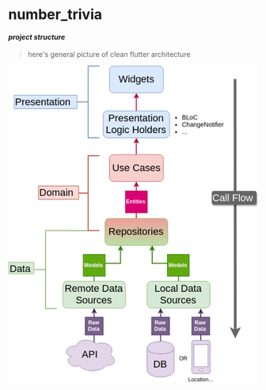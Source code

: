 # number_trivia

#### *project structure*
> here's general picture of clean flutter architecture

![](./pics/general_cleran_flutter_architecture.webp)